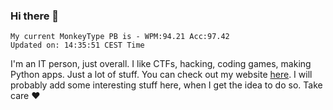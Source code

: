 ### Hi there 👋
<!-- PB START -->
```
My current MonkeyType PB is - WPM:94.21 Acc:97.42
Updated on: 14:35:51 CEST Time
```
<!-- PB END -->
I'm an IT person, just overall. I like CTFs, hacking, coding games, making Python apps. Just a lot of stuff.
You can check out my website [here](https://skill3472.github.io/).
I will probably add some interesting stuff here, when I get the idea to do so. Take care ❤️
